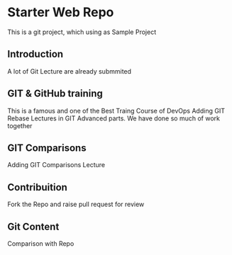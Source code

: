 # Starter Web Repo
This is a git project, which using  as Sample Project

## Introduction
A lot of Git Lecture are already submmited 

## GIT & GitHub training
This is a famous and one of the Best Traing Course of DevOps
Adding GIT Rebase Lectures in GIT Advanced parts. We have done so much of work together

## GIT Comparisons
Adding GIT Comparisons Lecture 

## Contribuition 
Fork the Repo and raise pull request for review

## Git Content
Comparison with Repo
